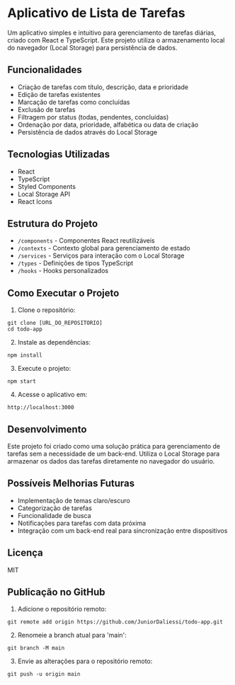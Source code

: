 # Aplicativo de Lista de Tarefas

Um aplicativo simples e intuitivo para gerenciamento de tarefas diárias, criado com React e TypeScript. Este projeto utiliza o armazenamento local do navegador (Local Storage) para persistência de dados.

## Funcionalidades

- Criação de tarefas com título, descrição, data e prioridade
- Edição de tarefas existentes
- Marcação de tarefas como concluídas
- Exclusão de tarefas
- Filtragem por status (todas, pendentes, concluídas)
- Ordenação por data, prioridade, alfabética ou data de criação
- Persistência de dados através do Local Storage

## Tecnologias Utilizadas

- React
- TypeScript
- Styled Components
- Local Storage API
- React Icons

## Estrutura do Projeto

- `/components` - Componentes React reutilizáveis
- `/contexts` - Contexto global para gerenciamento de estado
- `/services` - Serviços para interação com o Local Storage
- `/types` - Definições de tipos TypeScript
- `/hooks` - Hooks personalizados

## Como Executar o Projeto

1. Clone o repositório:
```
git clone [URL_DO_REPOSITORIO]
cd todo-app
```

2. Instale as dependências:
```
npm install
```

3. Execute o projeto:
```
npm start
```

4. Acesse o aplicativo em:
```
http://localhost:3000
```

## Desenvolvimento

Este projeto foi criado como uma solução prática para gerenciamento de tarefas sem a necessidade de um back-end. Utiliza o Local Storage para armazenar os dados das tarefas diretamente no navegador do usuário.

## Possíveis Melhorias Futuras

- Implementação de temas claro/escuro
- Categorização de tarefas
- Funcionalidade de busca
- Notificações para tarefas com data próxima
- Integração com um back-end real para sincronização entre dispositivos

## Licença

MIT

## Publicação no GitHub

1. Adicione o repositório remoto:
```
git remote add origin https://github.com/JuniorDaliessi/todo-app.git
```

2. Renomeie a branch atual para 'main':
```
git branch -M main
```

3. Envie as alterações para o repositório remoto:
```
git push -u origin main
```
